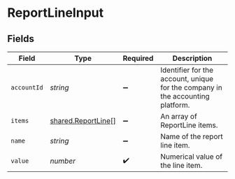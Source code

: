# ReportLineInput


## Fields

| Field                                                                          | Type                                                                           | Required                                                                       | Description                                                                    |
| ------------------------------------------------------------------------------ | ------------------------------------------------------------------------------ | ------------------------------------------------------------------------------ | ------------------------------------------------------------------------------ |
| `accountId`                                                                    | *string*                                                                       | :heavy_minus_sign:                                                             | Identifier for the account, unique for the company in the accounting platform. |
| `items`                                                                        | [shared.ReportLine](../../../sdk/models/shared/reportline.md)[]                | :heavy_minus_sign:                                                             | An array of ReportLine items.                                                  |
| `name`                                                                         | *string*                                                                       | :heavy_minus_sign:                                                             | Name of the report line item.                                                  |
| `value`                                                                        | *number*                                                                       | :heavy_check_mark:                                                             | Numerical value of the line item.                                              |